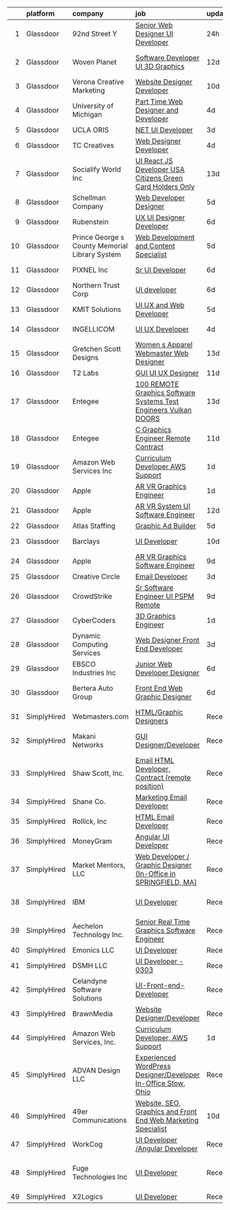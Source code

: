 

|    | platform    | company                                        | job                                                                                                                                                                                                                                                                                                                                                                                                                                                                                                                                                                                                                                                                                                                                                                                                                                                                                                                                                                                                                                                                                                                                                                                                                                                                                                                                                                    | update_time   | location                            |
|---:|:------------|:-----------------------------------------------|:-----------------------------------------------------------------------------------------------------------------------------------------------------------------------------------------------------------------------------------------------------------------------------------------------------------------------------------------------------------------------------------------------------------------------------------------------------------------------------------------------------------------------------------------------------------------------------------------------------------------------------------------------------------------------------------------------------------------------------------------------------------------------------------------------------------------------------------------------------------------------------------------------------------------------------------------------------------------------------------------------------------------------------------------------------------------------------------------------------------------------------------------------------------------------------------------------------------------------------------------------------------------------------------------------------------------------------------------------------------------------|:--------------|:------------------------------------|
|  1 | Glassdoor   | 92nd Street Y                                  | [Senior Web Designer   UI Developer](https://www.glassdoor.com/partner/jobListing.htm?pos=114&ao=1110586&s=58&guid=000001817fe93fd79815eb2725773890&src=GD_JOB_AD&t=SR&vt=w&cs=1_184eca6a&cb=1655708401983&jobListingId=1007949299670&cpc=47CFDC01B3F81FAC&jrtk=3-0-1g5vuig04joor801-1g5vuig0jis3r800-2c8b2551b9e49f66--6NYlbfkN0D0ff9e8Lfwlpl5zGbQmpn59AL71QmFd7VKOAnfyjZzp5sdngV8WPgYe0dov1m7Y2mWNW_3_MEbEps7o0esKdGvpOLMRRvtcU8djjPps4kdJcHfOwUL8N2LinML0GXEVAKygE5yhfFO19eZZZJXfFn80XX7_9aH_Bgd8N-SHF1Ah64y5TiIs5p6v8Jw7tkBnRS8VXAA50xb4QDKXI5NqmKCA5TKHZCKCv7AYvFOpqKbFjr5Lf65JLmzX8umNoLUrKBbapQN__uyAr6sELTxC9Mp724KZAG6LZVL6QWXJ839sI3Zd2TKdTEoinBgHBvxwr-wh6MtXc9S4P-I1t1EOnVIut3wWn-tcE3hCe9u-rA4FxqenQjlong1XNROXZRA8M-B88miBpK5Ldth_iUOgQSezGx3EsJqf8AosU7sYJY5qZPopaWJd8kMVKZZSKDGNXfhhQ88NeTMw91ZuxgKaU0Y-bLejegGW2-_DuzF_vX_Ew%3D%3D)                                                                                                                                                                                                                                                                                                                                                                                                                                                                                                                   | 24h           | New York, NY                        |
|  2 | Glassdoor   | Woven Planet                                   | [Software Developer  UI 3D Graphics ](https://www.glassdoor.com/partner/jobListing.htm?pos=101&ao=1110586&s=58&guid=000001817fe93fd79815eb2725773890&src=GD_JOB_AD&t=SR&vt=w&cs=1_d3c40f21&cb=1655708401977&jobListingId=1007924957263&cpc=4D489A1B82E31BBF&jrtk=3-0-1g5vuig04joor801-1g5vuig0jis3r800-28b9a5d88495881a--6NYlbfkN0DSgjPPcnEdvoK3uuxfISLALE6pB1FR7YSHOr_tSg5_QCn410VK5Ds4sai37YL-FnFQsRRoouHb3ov-82YCWqClZ54BIa3EZumk2cXgxyV1LbFm_9j9_PQ7pMJF3yRQRyfIViJe7x-TJxjM3uq28YTr3wt97MUEu-OS3DuB8eeYHsZcPkE-xzRsIMBpGnCDsHBUZq7mNDprqI87wLiaJFyJKCeDe4YE16oDAr3Fubdba1rJRKYtX5s-MDcNE8YrvDQxsr4tt7kxcac3CXw0K821aeUleN1xdY7eY_vvrm5KUPynih22xoK9SfN98Kap8utL3Qs9IfbJO3ZCsjY_rFc6HC5xmaNSfj1_FlC1Vtzki6UZhfaIeobWMYq27a-JKyRen7wghUH93SPctVS9gjG_JSMEG-08wud3szxfzYb9T0ZTldJjHPQWmV6MUu_GW8DXSM4B9DgJ85PJBs7Podzo82IQFGveQHZY-zg8APYukKzydgaj8OsKyTKZ28Jp47B6b0BGuUU0WjJOf9wb_K7jArHYv0YS1CNs_fcLN9CKRqFRP7flmSUjFmi5KkcKCPDBiQ5uNaN6ZA%3D%3D)                                                                                                                                                                                                                                                                                                                                                                                                                  | 12d           | San Francisco, CA                   |
|  3 | Glassdoor   | Verona Creative Marketing                      | [Website Designer Developer](https://www.glassdoor.com/partner/jobListing.htm?pos=122&ao=1136043&s=58&guid=000001817fe93fd79815eb2725773890&src=GD_JOB_AD&t=SR&vt=w&ea=1&cs=1_3cf301b8&cb=1655708401984&jobListingId=1007929630622&jrtk=3-0-1g5vuig04joor801-1g5vuig0jis3r800-7627670389c97643-)                                                                                                                                                                                                                                                                                                                                                                                                                                                                                                                                                                                                                                                                                                                                                                                                                                                                                                                                                                                                                                                                       | 10d           | Remote                              |
|  4 | Glassdoor   | University of Michigan                         | [Part Time Web Designer and Developer](https://www.glassdoor.com/partner/jobListing.htm?pos=120&ao=1136043&s=58&guid=000001817fe93fd79815eb2725773890&src=GD_JOB_AD&t=SR&vt=w&cs=1_5d53f0d5&cb=1655708401984&jobListingId=1007942638099&jrtk=3-0-1g5vuig04joor801-1g5vuig0jis3r800-993d204d70c214ab-)                                                                                                                                                                                                                                                                                                                                                                                                                                                                                                                                                                                                                                                                                                                                                                                                                                                                                                                                                                                                                                                                  | 4d            | Ann Arbor, MI                       |
|  5 | Glassdoor   | UCLA ORIS                                      | [ NET UI Developer](https://www.glassdoor.com/partner/jobListing.htm?pos=106&ao=1110586&s=58&guid=000001817fe93fd79815eb2725773890&src=GD_JOB_AD&t=SR&vt=w&ea=1&cs=1_44f04ba1&cb=1655708401979&jobListingId=1007944895347&cpc=42BEC95245890617&jrtk=3-0-1g5vuig04joor801-1g5vuig0jis3r800-e76220162e5c19b0--6NYlbfkN0CPRxWsxFRYKj-njv_B6uh4mXuMKgb2CJ8nYOQQ6xZVBriDVupTExlbMz0z3VOHoJPZlTXj_mI8P6YGDnoh79OWNl4JK712hZj7ZOUsy8c67IFHBvk_cN35-5K3SKWH_h3Yn6IKgRZL3xmP00D3EtU90CcbxBiuiIWUY9UI4GoN6v1QGaxZyvO9WlDZTh-pxq5KlbltglbMSlJPSEPfSdlHkdWnimYx1S5BVQvbB8wqFTtsAEvhGwsdyltNUUMZOTe8w7n9ukXaSDzJZfGU8QqLktJq_gedtErBv5xmd0MCJDZ_hBBv5M4-KZ4L7wQjZw3nKyx36uZh3-Oijr5WdqCd2T9DG09M__Pwy0vcWY91VwDuVFXbUUGKUg1T0KCw0KZKxX1j_EUmDhCCLjQmHipBRyDzBzQH0hu6VwW1_imwWBgf-JwwEDDQrxxTkLeboKcLJkmVDjYrZLLoscxyo5UAuJwp_xs1zwd1bUJPQd0J2SPkwWnuOniyeUqc19xQies%3D)                                                                                                                                                                                                                                                                                                                                                                                                                                                                                                             | 3d            | Remote                              |
|  6 | Glassdoor   | TC Creatives                                   | [Web Designer Developer](https://www.glassdoor.com/partner/jobListing.htm?pos=116&ao=1136043&s=58&guid=000001817fe93fd79815eb2725773890&src=GD_JOB_AD&t=SR&vt=w&ea=1&cs=1_26e6d1c7&cb=1655708401983&jobListingId=1007942423600&jrtk=3-0-1g5vuig04joor801-1g5vuig0jis3r800-442a6a333700c835-)                                                                                                                                                                                                                                                                                                                                                                                                                                                                                                                                                                                                                                                                                                                                                                                                                                                                                                                                                                                                                                                                           | 4d            | Remote                              |
|  7 | Glassdoor   | Socialify World  Inc                           | [UI   React JS Developer   USA Citizens   Green Card   Holders Only](https://www.glassdoor.com/partner/jobListing.htm?pos=130&ao=1136043&s=58&guid=000001817fe93fd79815eb2725773890&src=GD_JOB_AD&t=SR&vt=w&ea=1&cs=1_7a51639b&cb=1655708401986&jobListingId=1007920935768&jrtk=3-0-1g5vuig04joor801-1g5vuig0jis3r800-f327c18dec93dfd9-)                                                                                                                                                                                                                                                                                                                                                                                                                                                                                                                                                                                                                                                                                                                                                                                                                                                                                                                                                                                                                               | 13d           | San Francisco, CA                   |
|  8 | Glassdoor   | Schellman   Company                            | [Web Developer Designer](https://www.glassdoor.com/partner/jobListing.htm?pos=128&ao=1136043&s=58&guid=000001817fe93fd79815eb2725773890&src=GD_JOB_AD&t=SR&vt=w&cs=1_fed8386d&cb=1655708401986&jobListingId=1007939577287&jrtk=3-0-1g5vuig04joor801-1g5vuig0jis3r800-bacb3036aa26a42c-)                                                                                                                                                                                                                                                                                                                                                                                                                                                                                                                                                                                                                                                                                                                                                                                                                                                                                                                                                                                                                                                                                | 5d            | Tampa, FL                           |
|  9 | Glassdoor   | Rubenstein                                     | [UX UI Designer Developer](https://www.glassdoor.com/partner/jobListing.htm?pos=124&ao=1136043&s=58&guid=000001817fe93fd79815eb2725773890&src=GD_JOB_AD&t=SR&vt=w&cs=1_2b6088d7&cb=1655708401985&jobListingId=1007937263858&jrtk=3-0-1g5vuig04joor801-1g5vuig0jis3r800-255aefea11c5dd02-)                                                                                                                                                                                                                                                                                                                                                                                                                                                                                                                                                                                                                                                                                                                                                                                                                                                                                                                                                                                                                                                                              | 6d            | New York, NY                        |
| 10 | Glassdoor   | Prince George s County Memorial Library System | [Web Development and Content Specialist](https://www.glassdoor.com/partner/jobListing.htm?pos=126&ao=1136043&s=58&guid=000001817fe93fd79815eb2725773890&src=GD_JOB_AD&t=SR&vt=w&cs=1_ec154935&cb=1655708401985&jobListingId=1007938739881&jrtk=3-0-1g5vuig04joor801-1g5vuig0jis3r800-c8722ba8a6d70ad4-)                                                                                                                                                                                                                                                                                                                                                                                                                                                                                                                                                                                                                                                                                                                                                                                                                                                                                                                                                                                                                                                                | 5d            | Largo, MD                           |
| 11 | Glassdoor   | PIXNEL Inc                                     | [Sr  UI Developer](https://www.glassdoor.com/partner/jobListing.htm?pos=115&ao=1136043&s=58&guid=000001817fe93fd79815eb2725773890&src=GD_JOB_AD&t=SR&vt=w&ea=1&cs=1_274050f8&cb=1655708401983&jobListingId=1007937030505&jrtk=3-0-1g5vuig04joor801-1g5vuig0jis3r800-6ce5e06f77706916-)                                                                                                                                                                                                                                                                                                                                                                                                                                                                                                                                                                                                                                                                                                                                                                                                                                                                                                                                                                                                                                                                                 | 6d            | Whippany, NJ                        |
| 12 | Glassdoor   | Northern Trust Corp                            | [UI developer](https://www.glassdoor.com/partner/jobListing.htm?pos=118&ao=1136043&s=58&guid=000001817fe93fd79815eb2725773890&src=GD_JOB_AD&t=SR&vt=w&cs=1_cd2ae2e6&cb=1655708401983&jobListingId=1007937362208&jrtk=3-0-1g5vuig04joor801-1g5vuig0jis3r800-848440a30d6f11da-)                                                                                                                                                                                                                                                                                                                                                                                                                                                                                                                                                                                                                                                                                                                                                                                                                                                                                                                                                                                                                                                                                          | 6d            | Chicago, IL                         |
| 13 | Glassdoor   | KMIT Solutions                                 | [UI UX and Web Developer](https://www.glassdoor.com/partner/jobListing.htm?pos=117&ao=1136043&s=58&guid=000001817fe93fd79815eb2725773890&src=GD_JOB_AD&t=SR&vt=w&cs=1_69897b95&cb=1655708401983&jobListingId=1007938302084&jrtk=3-0-1g5vuig04joor801-1g5vuig0jis3r800-15b5cea25bdf1243-)                                                                                                                                                                                                                                                                                                                                                                                                                                                                                                                                                                                                                                                                                                                                                                                                                                                                                                                                                                                                                                                                               | 5d            | Twinsburg, OH                       |
| 14 | Glassdoor   | INGELLICOM                                     | [UI UX Developer](https://www.glassdoor.com/partner/jobListing.htm?pos=129&ao=1136043&s=58&guid=000001817fe93fd79815eb2725773890&src=GD_JOB_AD&t=SR&vt=w&cs=1_a71b3ca9&cb=1655708401986&jobListingId=1007943686088&jrtk=3-0-1g5vuig04joor801-1g5vuig0jis3r800-9cdd0c735935b84f-)                                                                                                                                                                                                                                                                                                                                                                                                                                                                                                                                                                                                                                                                                                                                                                                                                                                                                                                                                                                                                                                                                       | 4d            | San Juan, PR                        |
| 15 | Glassdoor   | Gretchen Scott Designs                         | [Women s Apparel Webmaster Web Designer](https://www.glassdoor.com/partner/jobListing.htm?pos=102&ao=1110586&s=58&guid=000001817fe93fd79815eb2725773890&src=GD_JOB_AD&t=SR&vt=w&ea=1&cs=1_87a3e2cc&cb=1655708401978&jobListingId=1007920741603&cpc=F44B5BD681589083&jrtk=3-0-1g5vuig04joor801-1g5vuig0jis3r800-73fabf84615df2ea--6NYlbfkN0CaRNlJm9mMIreROWcA-YTgvxbgXUjbvXmw4cOtNj5GKuWGdK0NgPiTYnzHfQDvgUIoX8QDPD8ni_9KhqCT1yWt05ktE05oTJDpRQ4iW5Uw3Kg8Q9ck-C3jP96b4FbO84b_SU6WhfI9Z2ROIRGtiHhdVfC8Zcnq3CqxIrqkfmO5-0XfF5lMoY3EQuUuj_pAwME9me67dv_ygvPSzbBKPyDM9aCAHy9pwuzqgC8hAAi1DxCMooMZiPBI_W0qyct5eQ_SiyQ4PVPMxu1GBjTY7j0oRtqEcrPolKwzPgUFXUVFvYL9R3FMzQTksFwLG-h9zEVtBdurBmmgf0ao8duD56q1PJYRdmWXR63mNj5T7UlQVwHVYkO7zuXbeK0c3KQXJVx4AeguAbu9wOGZAefU_twcU-jRxR2Wd8tSLL97VrnGli_K8KPY3Lja4_SjTAiB5hqNjB0Ea9Jl-yrjf3SOGP8mxJolhluG4uL2K4E3ykansMg3yEnSv-rzn8xIvT8eqS2TeWe-YTr-r-w9PZPEEAdj)                                                                                                                                                                                                                                                                                                                                                                                                                                                                      | 13d           | Pelham, NY                          |
| 16 | Glassdoor   | T2 Labs                                        | [GUI UI UX Designer](https://www.glassdoor.com/partner/jobListing.htm?pos=105&ao=1110586&s=58&guid=000001817fe93fd79815eb2725773890&src=GD_JOB_AD&t=SR&vt=w&ea=1&cs=1_dffd5f86&cb=1655708401979&jobListingId=1007927015310&cpc=92BEE8AC7E71C1CB&jrtk=3-0-1g5vuig04joor801-1g5vuig0jis3r800-88fdad46afa941a8--6NYlbfkN0D2W1O6DpjgqM5t-Ytd4rWfN7zm7KgZNT6v4xi380-TNoafG_tUEkKvJdXorb6VoYSE6sjVX1kUCkmsNuH6WCf5kO5Gs5uD9UVjt-nV7YkXjbodDSuQRyGQsosBRGhih3WcdfQltN15nJROO-E6KuzdoSIxQvmOdLaL6hSdVz9Aa1WRUbnTPubpWb-OPiRXltwqtdw8ChJLMLgUxh-luoPXGdg6pI0jLklRJHZzjm-0lIsSpiQWS_sJjPrsgd_53W7ztFWs31dfWKu-g6-GVKGgGK26SqTgAvarS36492neI9smhLb5rynzesJkEb8juHS0SSBxtepxR-D5A50JuCv0b5j_JVk-3sj24dRETOChAA2Qud4WAEco8Tam0v7B80lRXOdj9D6JMAXCNk-BOBlgdLRhfswi0jfOGGXbVkc57DHyycz52UB81JH2a1Y9ABqEbYa6PtXRQf-iOIHu_EbePdItYXzyU-Y%3D)                                                                                                                                                                                                                                                                                                                                                                                                                                                                                                                                            | 11d           | Remote                              |
| 17 | Glassdoor   | Entegee                                        | [100  REMOTE Graphics Software   Systems Test Engineers  Vulkan   DOORS ](https://www.glassdoor.com/partner/jobListing.htm?pos=112&ao=1110586&s=58&guid=000001817fe93fd79815eb2725773890&src=GD_JOB_AD&t=SR&vt=w&ea=1&cs=1_20cb4c7a&cb=1655708401983&jobListingId=1007921895642&cpc=AC285F3A3ECA6BB0&jrtk=3-0-1g5vuig04joor801-1g5vuig0jis3r800-5e71c14274c77576--6NYlbfkN0D6OzZjpD_hbicRkMZwNNvvxSeL23iIfvaC4EytleQ8zDIpz0YQ5KbISa7_Zvw6kCzKnH0ZkkO6s6RROhpf0qKW9ket6YUt0CAAg7aAqPy9y9erFQo0NKQu6DrTWjMlADKPwE4HT4baVhvQcf3cbSlN3RpQnXxaTDs5GMgpEgVML_7PGSphNLlRxJeHXVgIp5NwGR0kEGKZif1_C0Xd6IzwRFh7urtd_fwe5Ub6tU_CE-htGCAmFfCpoBFZaIizgstIchQlpn-egYeQeI-TAQJvXwelhsLs1QiXTQCFSi3hp81OYxH1NTzH0djKmSiMxhFn47UKUao7BkWdh4PqcqCMCOpcZE46EUk2N30DV3xOCnLzNS1_wJ5HVMOM44LjR9baviiKJ_Rr0mIbnN_D4praBFbqYHbdV45JdvcpiL6PGSI6NcusspCXC_rK_bkMRkmZ2z2TDhZEBlR_0zQ7oRJlgOyka1A-g-LV8YSesRowXxWDjwHXMXR_a7Od13ST3SJRUuHHss5OC8sqlZ3-nPCLRfjFugJxmnywdWArCaoc2t_cY15whgi_OblxO6Z9Vk0%3D)                                                                                                                                                                                                                                                                                                                                                                                       | 13d           | Remote                              |
| 18 | Glassdoor   | Entegee                                        | [C   Graphics Engineer  Remote  Contract](https://www.glassdoor.com/partner/jobListing.htm?pos=109&ao=1110586&s=58&guid=000001817fe93fd79815eb2725773890&src=GD_JOB_AD&t=SR&vt=w&ea=1&cs=1_7a10ed00&cb=1655708401981&jobListingId=1007926055384&cpc=AC285F3A3ECA6BB0&jrtk=3-0-1g5vuig04joor801-1g5vuig0jis3r800-dc029398f2800770--6NYlbfkN0D6OzZjpD_hbicRkMZwNNvvxSeL23iIfvaC4EytleQ8zDIpz0YQ5KbISa7_Zvw6kCxAlPfEXU4bFcrWlMo5doVklIYSCDKrOhbrchyZKajdNACqyIUAdr2qaGLTGKaKgOZVmjMrNJ3AXdzSXS2uUMseTXu75UBlKbLdvTiLUfEy-TVqU07cGE9GbQfn9ur1uBD0R7P_8LAe_0txqb0t7Y71twrwinNWOFHO79Aj_kxzQAcNcYGqeG_imvMzfje2h0mcuae59Bdl5jgJR4xfcRxMqSY68gGIhZVQaIcCTXCZyLQ7X_YY5P0YGMEyWO6w_-JGQ3Mm0rtw3-Hf6dsDR6Put9Ps-HQhggROqdOUctWV9VmvapU4IU3vDVbBBYzDyz1aG_sAbnNizD8OfkydTOT9qkN1fs2wsdGMJg5TtMuv4laIvDkjKCru6Lf5Ju2v8p4q4LN8YopGu-YVKJKFXJfl_y_UG2N-bdF8la8Sx9V2cF0OBBDiTT67KtEpTbgIjf_eGvzEgjAyl-UGVFTyhbEF)                                                                                                                                                                                                                                                                                                                                                                                                                                                                     | 11d           | Remote                              |
| 19 | Glassdoor   | Amazon Web Services  Inc                       | [Curriculum Developer  AWS Support](https://www.glassdoor.com/partner/jobListing.htm?pos=119&ao=1136043&s=58&guid=000001817fe93fd79815eb2725773890&src=GD_JOB_AD&t=SR&vt=w&cs=1_ceb8feda&cb=1655708401984&jobListingId=1007948569854&jrtk=3-0-1g5vuig04joor801-1g5vuig0jis3r800-babf0940e10045d2-)                                                                                                                                                                                                                                                                                                                                                                                                                                                                                                                                                                                                                                                                                                                                                                                                                                                                                                                                                                                                                                                                     | 1d            | Remote                              |
| 20 | Glassdoor   | Apple                                          | [AR VR Graphics Engineer](https://www.glassdoor.com/partner/jobListing.htm?pos=107&ao=1110586&s=58&guid=000001817fe93fd79815eb2725773890&src=GD_JOB_AD&t=SR&vt=w&cs=1_249adf21&cb=1655708401979&jobListingId=1007948569725&cpc=A65DF3A704A48F9B&jrtk=3-0-1g5vuig04joor801-1g5vuig0jis3r800-2dc6cf5264955442--6NYlbfkN0BvKrLyj5gPmtZO9T8euul8TCxuuKNOtzRJOomxnwSEodTz2Bc-sPZl1dBMH13w-jPqDsEv2cYn2BSfauqrR063rPkJWqUl65m3_7oH5MZjTCM7Os2a--WYl4IbOKZboH1A7nLi8qJv07efg2OeGEIWwcl0MMRxGagzRL0aUXHW64TEJQ0eMT_-pzoIBPNWzzZPEpEfOn7hbGrAcGC-SAEzWUz0aPck23WdU2uSyFFb1oqCKyO2gNquQGEFbYQrlRR9ZixpxQEn8sjsixLc1N7aeNDZKBpUGd9BOILhyvewBiQMSIzHxvA-F_GShJQBNjUFhp-Li_MzUmYpvDE0HQGoDdyCDHbWJtdWEIJhfhQ58OAjipej5wBj02DxGP0AZ35Xj4P9b3eeUSycnnEz9mGAaCs6hu92iLB-1RqsYab_DwYEh3kbv4V3JSGRkIKP_55FK5rbIe4anuV6U5j8GYo08fJPbCNtaQUAM98fhaG0HNOVl8c4XoikRn0M8kDfMBelR65UdgHsSTsbh84AI0we0c7co1SeSxE6-657IOsi7VEkvbxmVOO56UNQu_lIj-8MYmSyVNSQVfSzWaWOMAjl9f213BRrTMDjhKB8nQ-sLfBg2_0tVbLGcLeLGuDSl42_bUl4KEVP5JK34MVVkJhmVqeYPtDRewXCii8RXvGxr2qDgAV1hw8X_AemzXxN6uO9AGAv7uNNQoMuVzHU2xAXflIRVjeZZar7LFcXPwEFuaOsg_lTB-54bpY7uqYLSeAawpfCB-nl5zbRA01Wgdh0gvbTCNs9iYLrhm2qvcEuPCEXNEMtu7SXCYC3Zo_niU5zoCtHFrkesBqk9h6oMxBrBpAM6zl6iUiysdPlrEVeTpMg4hmKqzeVQH1PMXgl0SwsXfpPEcKa827yVqtWeb8kHFOmjubK7JfgIbv7QpA0oLlpSB606mPni28UQoo2bnwOtDNtPV43_g%3D%3D)                              | 1d            | Seattle, WA                         |
| 21 | Glassdoor   | Apple                                          | [AR VR System UI Software Engineer](https://www.glassdoor.com/partner/jobListing.htm?pos=108&ao=1110586&s=58&guid=000001817fe93fd79815eb2725773890&src=GD_JOB_AD&t=SR&vt=w&cs=1_6dcd8b82&cb=1655708401980&jobListingId=1007922711916&cpc=F41FEAB56D215062&jrtk=3-0-1g5vuig04joor801-1g5vuig0jis3r800-7c09a21826cfe9ce--6NYlbfkN0BvKrLyj5gPmtZO9T8euul8TCxuuKNOtzRJOomxnwSEodTz2Bc-sPZlbtkML8D-m4rZ8cGwYLtARbhkHZKq2iQ45mZIV2Vz_nJsgRIbAUxqTz2q317rv-zh1TUc8irvs1mafmm6IQkt9Q_0yhucqwjzcG5d5kI9RkZYLGayo03KS1NIW-FW8OB5R9_IetEv09ssloYxZi2dqfnSab2SUwFp6H7Tmsendt9qLpQiUqVre81xlvc0GwNZRNHVWh9ewkeRo7PUzZCk4R26RJV0EEbPGHomjn-g8-He3GWTTQi6DJWjzYdWfIfH55mGKI2tJUejDiPQHg0Fpm1XPEkqPSNFoZCI59yyZqrsDK8jOsPGxjwgvtQugEi9PpohaJmhxf95P2_aW3beY6Rrva3lSqCk2D0Zc7I3SNvwugp-KA-zpPKTpQThylpqGwR5IDnmwvszeU7eRm6aKB0tWW5hjnVLZY_9q9lfPMNUGGadSvRmsHklf8mQm2poKpdq9rLpD0vY1YrNLyyG5p6HoUVCyjVliBJFXWV6gV14m6uCiF2ONCHuW2OVMjTF_RnfYzT-mfZlTsR080SAohMDpfHkALdL4C-DzPv1KS6m4wOux0ErSBRHcPPzrt_Zpeiyu_MYhoZZMXiYvFqvBFWq-3EfLesWsQ0Z_SoDMvP8jLKiGj-YwfNW64jgQ1HQ63RIdZy65YkyIVOkeG9i1ff3whb6D2DGXV3evJvsX_tpLAYqrqwJl6V0WUpdK8pRpP9zkAxsbYX_vOSI2HvKgy4tlKg2khEaJuUxXvV3mw5Q9a4QFSDdaRhXbxcTksQXznCnLZYfSq8pOzJrH9NcVbJTiHRZIrDl_wNUVPU0GuVADlvPp04h7MTX9Z8TAzCVZydXOk1RX4Gtnhi1RQ-0IJbzcMcdyK9-Hna1lOvcgwALUTuAMn5d_rTYA0fLaTT80x--eG6SLJ8nME5nttdRUdW5hBTr3bT2)                | 12d           | Boulder, CO                         |
| 22 | Glassdoor   | Atlas Staffing                                 | [Graphic Ad Builder](https://www.glassdoor.com/partner/jobListing.htm?pos=104&ao=1110586&s=58&guid=000001817fe93fd79815eb2725773890&src=GD_JOB_AD&t=SR&vt=w&ea=1&cs=1_e98818f2&cb=1655708401978&jobListingId=1007939254274&cpc=5D10E799EF7E9049&jrtk=3-0-1g5vuig04joor801-1g5vuig0jis3r800-2b2228e91fedd4d0--6NYlbfkN0CeLFAsULLhH0_ina76aVyMvKfUXDe-XGjHzwH1tIT6X9vXuPQV95L5oS-GN_E2U7Yd_f61aO3myT_pKF6oqzRj8jWK0d1kGqdHhrAmwDj3LXyiUBo1VDEc43h9UpqS87PjGKMY3e35kC9ICBRqBnab2USx8bY01nwLmc5yAOho7Y8WdEHrdX0f0BUBzXQQnhepOxSJNDbw52n6ObKR5S79sGlxc1YkhQtjvz2A2VM-ULsvgbl0pwvo7mCjDNVyai2u3dh3YaDyEwxDjLwzWtmcy_mrhe3MsgHeWuBlrCqwrII7QVzi5owpsEdI-Ch03styNRYe6G59CDYWBCohOaRVYc_DzsvTYGTEr1Bq-oALCKvGEYkW6pJiAeNqKFIRd0o7raAWWvT56Juysu7lC22zzUflY3_9dLDDgX9b8k1RGuguGjYjfkz3eq4iI5BHqcD2t2oI2ks5idQ2PUVlLMp93aWXu1aQBUHRqP23rqQWf9x48xfKFcJnddfDA34xhFCRC9jWbe0FPA%3D%3D)                                                                                                                                                                                                                                                                                                                                                                                                                                                                                              | 5d            | Boise, ID                           |
| 23 | Glassdoor   | Barclays                                       | [UI Developer](https://www.glassdoor.com/partner/jobListing.htm?pos=121&ao=1136043&s=58&guid=000001817fe93fd79815eb2725773890&src=GD_JOB_AD&t=SR&vt=w&cs=1_798c4ab8&cb=1655708401984&jobListingId=1007928373311&jrtk=3-0-1g5vuig04joor801-1g5vuig0jis3r800-3426e20ed2286e0f-)                                                                                                                                                                                                                                                                                                                                                                                                                                                                                                                                                                                                                                                                                                                                                                                                                                                                                                                                                                                                                                                                                          | 10d           | Whippany, NJ                        |
| 24 | Glassdoor   | Apple                                          | [AR VR Graphics Software Engineer](https://www.glassdoor.com/partner/jobListing.htm?pos=110&ao=1110586&s=58&guid=000001817fe93fd79815eb2725773890&src=GD_JOB_AD&t=SR&vt=w&cs=1_e869dae9&cb=1655708401981&jobListingId=1007931320237&cpc=AC285F3A3ECA6BB0&jrtk=3-0-1g5vuig04joor801-1g5vuig0jis3r800-efd51bf1af2d27a6--6NYlbfkN0BvKrLyj5gPmtZO9T8euul8TCxuuKNOtzRJOomxnwSEodTz2Bc-sPZl29JElYHfcoT8KENIY29L8KyhzJy2VB5H85VwY9oVq4OehO-5KqroNqyko7f95wr33YhNvUdoIlTGGlfvfJFPeIpGw4RlZclrrLa0H9uKojPyE3xXBkEl-XXlR-Ep0yVqFPjD9ukzIs4WAB_r0-5fyD14pknaV0iueXci137bl6tBTqHUhYA_9reqnkmQvIgCZZ_8VU038IbVJ7GejbtPTT16sUwX0QI2U_ot53JThA2HaNMEpc30eWlNqWHUSFJ0Fp1mymyGBANDVlSeR26DlhSzv2EgIg13rurQ-fd09vKiAzGMAdmvUj09Rn6C8BJililF3ebGQlI8uslVnLzreF9oW7JdVVWgxAvPr3V9S8MHmjWVKS31iiF6fNDhlcHJT9p36JT2em9qA4XfwbBNL2po4S5YgfBnF5FzeS8RWeDSGnbZgPRPD9Bq4VsnN1JtSEPs8jdHg6AmGmDFs9koQWmgeIz-NOILD2BH4Bl5I42O4hp-kVMTkdjEAabkgI4XnvO6eosRrJ66PY3q-GRu1kyv6MlqYV2fAOuHmpeJM82Vz6N4mDgEqVWPUnR5Bl9e9Mqbl_rFzCpkW1NX8ZZoKxQBit51aq3LRL3W74Zp8l5fs_GHJytPeC7xdzD0_h0laLq9Ac9qQZVu_f-1T7wwc6z-30Vvmt8uA7UyB0RSF-9n94aOxlBXgLVPxHq3hT1NyyliBI7MBbySB1L9-S3qwA1OH9c4ibp5oh2FNogaDiV1KZLXe0HLJQx4xgy7AXlijMF1Ipx7xBbVsWrhWp_O4pRQALSvJIhLvXcSQ4-3JTBTnrsRtODvDrNj1lcJl5ydMiIY-9KbzcILYWYyR5yZUR9AtjZE3nVKlt4_eVCqtGEVuTksMAi6EIsidbfYf_9M05zcR3E4_MPH5_phiTx98qq-PlvsIHWk)                 | 9d            | Culver City, CA                     |
| 25 | Glassdoor   | Creative Circle                                | [Email Developer](https://www.glassdoor.com/partner/jobListing.htm?pos=113&ao=1110586&s=58&guid=000001817fe93fd79815eb2725773890&src=GD_JOB_AD&t=SR&vt=w&cs=1_08539fa0&cb=1655708401983&jobListingId=1007945004739&cpc=654405A9B1E0A9F5&jrtk=3-0-1g5vuig04joor801-1g5vuig0jis3r800-face3c31e14cccea--6NYlbfkN0BPwlZa85gbT4Q3XYQoU_uQn0Qmw9zd_9UNfmcwtqAVud1yvyq1Z4UAlx1bxhDUi3JKVcEL5oefitT8Ggu8_Zfa4SJ_JOn6VSmRULw4SlZguNck_e_koKPZzG6pFbfXJUcuoRcSyNMGggC--46ymhAp5SMOGGAyLa-Shevq1TUNnCLexkMo7gNBis4uW252YTaXQ4Ks3Bxl8Gr584Ksyx-aHtKyYJkjV5r8Ovcef0eCTBjTClI0ieiJKoddIjhx_RvQ5a8DFffRDnLhmeMD4V1DwGgDg-vD9BoinjRcYHGpzkHXEvXe72eIrOHm7ibwB6jqQDXwGsLAaVI4lM552RgrvwSzuFz3tN5kiDwe9dltpagL0FBJnIbYc1yogsQO5H0WUgYBoMu3Tr2doY03X9avSEz5V-bpL518pw0EpGAh8E0E4rss1KhfPWMTriGgthD2mJgkflbh8SBKZwMxT_22Zs_EAK4I7A6iO3MHvsKuaPeiB5KeZH2zcU2FlTW6z9o%3D)                                                                                                                                                                                                                                                                                                                                                                                                                                                                                                                    | 3d            | Irving, TX                          |
| 26 | Glassdoor   | CrowdStrike                                    | [Sr  Software Engineer UI   PSPM  Remote ](https://www.glassdoor.com/partner/jobListing.htm?pos=123&ao=1136043&s=58&guid=000001817fe93fd79815eb2725773890&src=GD_JOB_AD&t=SR&vt=w&cs=1_4bccc80e&cb=1655708401984&jobListingId=1007931259817&jrtk=3-0-1g5vuig04joor801-1g5vuig0jis3r800-9556604809c6e134-)                                                                                                                                                                                                                                                                                                                                                                                                                                                                                                                                                                                                                                                                                                                                                                                                                                                                                                                                                                                                                                                              | 9d            | Remote                              |
| 27 | Glassdoor   | CyberCoders                                    | [3D Graphics Engineer](https://www.glassdoor.com/partner/jobListing.htm?pos=111&ao=1110586&s=58&guid=000001817fe93fd79815eb2725773890&src=GD_JOB_AD&t=SR&vt=w&cs=1_8bd4f048&cb=1655708401981&jobListingId=1007948758316&cpc=FD1C1DA32C38CFA7&jrtk=3-0-1g5vuig04joor801-1g5vuig0jis3r800-7ec63c84d1fb2ae1--6NYlbfkN0CpFJQzrgRR8WqXWK1qKKEqALWJw739KlKqr2H-MSI4eoBlI4EFrmor2FYZMP3muM24zHUY_bG5kmQHcRvyUC8zF3CodfAvL5p5dt24UYrzuaY5jQ8VJKIDGXAjvRJK6vGm5qer8JFr8gHASgfubm0NQ_6NxQ_-76_6rCJX-Le3oN-qcvJC9YUeHcAi2k1bm87CorKeOEiawLvd3dTy63mqn06oavlMlIEb7pn-nQ3W65ZE4DPPksl7HQGtpZKjimqoxETa2R8y82ghz_mBGo81tg_4PJsxErUow7dzRgjohUjQTcQHCNttpEl-7XAzMgAZfFyzRXV0FbHK2MRoUndyM3Qca0xKqi9runeruH7vvZN4BXIovHTkUOJARkN9OYrzzcFjmVjNHH5kEhVKeO3W8RQl_Ox1uJnpphIjzw_-H-tiqRLGFI1rnAb94V6-XlBpFzi7mYKXVliaDsC-ATGzv6v5GTajh5eK93cCs2odu4RXp06Em97h782Z36AVUTfhz2Xa1nmTEX-SdzbKiczbg_qV5w4TwWNvzGkFgsQkvVKXOmcn44wbEzYmvW2uxJBpqZyBhA0k4YKl68f0f6wDw5VKJ1XKPnuykaQj5jHCILBkFHhEXUhIoNyXnNob9dpyDWhTUDK5ZIlPKCaK58N3hASs6SNQjukLTdO5LuUEsnYlTErK6ELdhyFmwRakhOmccLVUbqHqmgv-VPmjzfXUYRGE8meIyrjxT7vG-Jgdqnyt00E2MHYFZW88mbwHqa0r2UKOt0BQMsaK7evlJ-8CLFhGRQLM5JFs6Kcr9roTHUBXZ9mi47qnQmWg647yhmetVhbzVZYjUwtnvndHt677d3Dl4H_debQygaSnZRGKDHWFFnY2XM9hXcyOoN4IiUAf72_2yxDDKkWgURmeSRcllComF-QOGyEUP00CGzJpmX7mSxwHhbXsIHhXysBIN-S5xjrbQH9S2FOliOMlkeCnq6ymCZ0Lxg6xbpUcQiIQsw%3D%3D) | 1d            | Redwood City, CA                    |
| 28 | Glassdoor   | Dynamic Computing Services                     | [Web Designer Front End Developer](https://www.glassdoor.com/partner/jobListing.htm?pos=125&ao=1136043&s=58&guid=000001817fe93fd79815eb2725773890&src=GD_JOB_AD&t=SR&vt=w&cs=1_30c3f31c&cb=1655708401985&jobListingId=1007946111194&jrtk=3-0-1g5vuig04joor801-1g5vuig0jis3r800-471d90c216e03f13-)                                                                                                                                                                                                                                                                                                                                                                                                                                                                                                                                                                                                                                                                                                                                                                                                                                                                                                                                                                                                                                                                      | 3d            | Rochester, MN                       |
| 29 | Glassdoor   | EBSCO Industries Inc                           | [Junior Web Developer   Designer](https://www.glassdoor.com/partner/jobListing.htm?pos=127&ao=1136043&s=58&guid=000001817fe93fd79815eb2725773890&src=GD_JOB_AD&t=SR&vt=w&cs=1_7ac5faab&cb=1655708401985&jobListingId=1007936780041&jrtk=3-0-1g5vuig04joor801-1g5vuig0jis3r800-0ca120802a8d961a-)                                                                                                                                                                                                                                                                                                                                                                                                                                                                                                                                                                                                                                                                                                                                                                                                                                                                                                                                                                                                                                                                       | 6d            | Gurnee, IL                          |
| 30 | Glassdoor   | Bertera Auto Group                             | [Front End Web Graphic Designer](https://www.glassdoor.com/partner/jobListing.htm?pos=103&ao=1110586&s=58&guid=000001817fe93fd79815eb2725773890&src=GD_JOB_AD&t=SR&vt=w&ea=1&cs=1_7dc49363&cb=1655708401978&jobListingId=1007936110445&cpc=7E331B339EFC28D0&jrtk=3-0-1g5vuig04joor801-1g5vuig0jis3r800-759b790ac5ec1ff3--6NYlbfkN0CS7sCOg6C94ZiFFlx18pR1sYkp57tZp3LH0Mr9FiXEgT-31WuvklTP8RVA7OpZmHYOos1LROe7kgXymoUGlnX23R4Z3Tr-yuLqo45cH2oFAnnUPEyA021eQ5T2SYxnQiqq6z5cFTBV-wFPdSLQocv-5wC1v8ilgEfcQPjdVnSPKm0owDZBbVmVhbUgQX5QbVZzkuVEzEnCOlAi-p5mFYM7V-W1A4IbT_oQu3ma58pye8FJ8T5gxyr559wbtHDXrrryr7XfemRAvauk7tSw8rAwtsrdkz_vW6I_QpvGjqSZLjpvr0QY-HWoQomcRnhHROG2GR1zYQl1rEGWP8rbRQykzoLg3A-WH-FXbC9fQ-8XeJYDXLJF1iuTbj8c0ct7HYPe8uXH_9ZAt9qQnnGCAnmFnkAVMtV_2PBN-TV864k9WQtzJmHyn0BAvd0AgWXiYNpV1VLSHm6d5xd_p_HuvdYxrF4kqN4eFY1hcf7VKWFJ9DjksCmfwrOmlx4HWsSznB2ye0v6JfjnfAeTTEf6NA_z)                                                                                                                                                                                                                                                                                                                                                                                                                                                                              | 6d            | West Springfield, MA                |
| 31 | SimplyHired | Webmasters.com                                 | [HTML/Graphic Designers](https://www.simplyhired.com/job/1S2ki1F2e97xk1bn0P3q05lu3BQ0Tpk7KwB7Zii_z8pQmxmAAOWD5g?q=graphic+developer)                                                                                                                                                                                                                                                                                                                                                                                                                                                                                                                                                                                                                                                                                                                                                                                                                                                                                                                                                                                                                                                                                                                                                                                                                                   | Recently      | Tampa, FL                           |
| 32 | SimplyHired | Makani Networks                                | [GUI Designer/Developer](https://www.simplyhired.com/job/vqCwz-7L1WiyQ3Q99E-Qq9M4YBsfkUyBVLQJ_Zdxo65ltF5kn2xkkQ?q=graphic+developer)                                                                                                                                                                                                                                                                                                                                                                                                                                                                                                                                                                                                                                                                                                                                                                                                                                                                                                                                                                                                                                                                                                                                                                                                                                   | Recently      | San Francisco, CA                   |
| 33 | SimplyHired | Shaw Scott, Inc.                               | [Email HTML Developer, Contract (remote position)](https://www.simplyhired.com/job/lp97AwzllwqjS1oXYQVdk_sx_ANbNmrf_26-hefBENEAnwkJ6YFw_Q?q=graphic+developer)                                                                                                                                                                                                                                                                                                                                                                                                                                                                                                                                                                                                                                                                                                                                                                                                                                                                                                                                                                                                                                                                                                                                                                                                         | Recently      | Seattle, WA                         |
| 34 | SimplyHired | Shane Co.                                      | [Marketing Email Developer](https://www.simplyhired.com/job/RcP4Q7OUThQQkT9kWXMiLlc_Q9zZfe9KKH3XzOuyrbocOGRY5RxBgA?q=graphic+developer)                                                                                                                                                                                                                                                                                                                                                                                                                                                                                                                                                                                                                                                                                                                                                                                                                                                                                                                                                                                                                                                                                                                                                                                                                                | Recently      | Englewood, CO                       |
| 35 | SimplyHired | Rollick, Inc                                   | [HTML Email Developer](https://www.simplyhired.com/job/XOBvr-FPlcbrKDU6fwn7cySQFiXUBT59WK26gB6UhBDl1ROl_YjQ4g?q=graphic+developer)                                                                                                                                                                                                                                                                                                                                                                                                                                                                                                                                                                                                                                                                                                                                                                                                                                                                                                                                                                                                                                                                                                                                                                                                                                     | Recently      | Remote                              |
| 36 | SimplyHired | MoneyGram                                      | [Angular UI Developer](https://www.simplyhired.com/job/hf-ENxQi1sfe9nVGBJT2NlmkjZMzzHV3gC8mU5EqaiPFv5zfMwLrrg?q=graphic+developer)                                                                                                                                                                                                                                                                                                                                                                                                                                                                                                                                                                                                                                                                                                                                                                                                                                                                                                                                                                                                                                                                                                                                                                                                                                     | Recently      | Dallas, TX                          |
| 37 | SimplyHired | Market Mentors, LLC                            | [Web Developer / Graphic Designer (In-Office in SPRINGFIELD, MA)](https://www.simplyhired.com/job/kdDKEVojufcVMH10vEpQNtf-fbxzehti8PQJudzg7GIUfRr5_tUjIg?q=graphic+developer)                                                                                                                                                                                                                                                                                                                                                                                                                                                                                                                                                                                                                                                                                                                                                                                                                                                                                                                                                                                                                                                                                                                                                                                          | Recently      | Hartford, CT                        |
| 38 | SimplyHired | IBM                                            | [UI Developer](https://www.simplyhired.com/job/ZMzySNd-aEqRaMVxxeJkrbCNXLyVYHLhdTx-RFTr_eoUBiSgcSI1KQ?q=graphic+developer)                                                                                                                                                                                                                                                                                                                                                                                                                                                                                                                                                                                                                                                                                                                                                                                                                                                                                                                                                                                                                                                                                                                                                                                                                                             | Recently      | Washington, DC +1 location          |
| 39 | SimplyHired | Aechelon Technology Inc.                       | [Senior Real Time Graphics Software Engineer](https://www.simplyhired.com/job/rcdIZu0u86YflWDJtkQswNVvTN3B-3L7qF5--HTYfTqZ6vl6sJ-lpA?q=graphic+developer)                                                                                                                                                                                                                                                                                                                                                                                                                                                                                                                                                                                                                                                                                                                                                                                                                                                                                                                                                                                                                                                                                                                                                                                                              | Recently      | Overland Park, KS                   |
| 40 | SimplyHired | Emonics LLC                                    | [UI Developer](https://www.simplyhired.com/job/hS07XqftIG3zEsqSfwDv6g1tq0W_Zl4rYB_BIBeB5Cwdlj9dmlbI3A?q=graphic+developer)                                                                                                                                                                                                                                                                                                                                                                                                                                                                                                                                                                                                                                                                                                                                                                                                                                                                                                                                                                                                                                                                                                                                                                                                                                             | Recently      | Remote                              |
| 41 | SimplyHired | DSMH LLC                                       | [UI Developer - 0303](https://www.simplyhired.com/job/5uYdSP7SsNGxK09_Ov6zNQhuxUKLX-oIXjlCgij6ADfw35AwOg5rvg?q=graphic+developer)                                                                                                                                                                                                                                                                                                                                                                                                                                                                                                                                                                                                                                                                                                                                                                                                                                                                                                                                                                                                                                                                                                                                                                                                                                      | Recently      | Peoria, IL                          |
| 42 | SimplyHired | Celandyne Software Solutions                   | [UI-Front-end-Developer](https://www.simplyhired.com/job/ipMwRuXqjobmalsH2i6ywp7djW7wdG1APiTjJzUl0q0l4o1DKp5teg?q=graphic+developer)                                                                                                                                                                                                                                                                                                                                                                                                                                                                                                                                                                                                                                                                                                                                                                                                                                                                                                                                                                                                                                                                                                                                                                                                                                   | Recently      | Santa Clara, CA                     |
| 43 | SimplyHired | BrawnMedia                                     | [Website Designer/Developer](https://www.simplyhired.com/job/78BxKl1R6BpfuVu8Kpk-1cxMOjiHDgxQMPxrbQ5J7eWU9PbYxXCHNA?q=graphic+developer)                                                                                                                                                                                                                                                                                                                                                                                                                                                                                                                                                                                                                                                                                                                                                                                                                                                                                                                                                                                                                                                                                                                                                                                                                               | Recently      | Albany, NY                          |
| 44 | SimplyHired | Amazon Web Services, Inc.                      | [Curriculum Developer, AWS Support](https://www.simplyhired.com/job/HK8u_W1s0Qj0XDr9nNnkhPX9sMTG6alrgg3-o7yRflu5mLBMl-pugg?q=graphic+developer)                                                                                                                                                                                                                                                                                                                                                                                                                                                                                                                                                                                                                                                                                                                                                                                                                                                                                                                                                                                                                                                                                                                                                                                                                        | 1d            | Remote                              |
| 45 | SimplyHired | ADVAN Design LLC                               | [Experienced WordPress Designer/Developer In-Office Stow, Ohio](https://www.simplyhired.com/job/RAXqJE_18Km9ztxYeKDpml_cp8y7G9qdid1DGlXOnY9ssPkNluLReA?q=graphic+developer)                                                                                                                                                                                                                                                                                                                                                                                                                                                                                                                                                                                                                                                                                                                                                                                                                                                                                                                                                                                                                                                                                                                                                                                            | Recently      | Stow, OH                            |
| 46 | SimplyHired | 49er Communications                            | [Website, SEO, Graphics and Front End Web Marketing Specialist](https://www.simplyhired.com/job/pWHSby-RtWv7xAoq3iigv56T8-rXx374YYdmeEdGnq-D03CWe4PfNg?q=graphic+developer)                                                                                                                                                                                                                                                                                                                                                                                                                                                                                                                                                                                                                                                                                                                                                                                                                                                                                                                                                                                                                                                                                                                                                                                            | 10d           | Nevada City, CA                     |
| 47 | SimplyHired | WorkCog                                        | [UI Developer /Angular Developer](https://www.simplyhired.com/job/d_s0xoJrrwJftlpbBCsqndd7CpA2Te_HvrE97KaPH67zw2iyJjhTCg?q=graphic+developer)                                                                                                                                                                                                                                                                                                                                                                                                                                                                                                                                                                                                                                                                                                                                                                                                                                                                                                                                                                                                                                                                                                                                                                                                                          | Recently      | Texas City, TX                      |
| 48 | SimplyHired | Fuge Technologies Inc                          | [UI Developer](https://www.simplyhired.com/job/iCPffgQ2l5lhuEC16Kq6h9llWScu6KKBgozy35yZR_ej7ZhUtKl5wg?q=graphic+developer)                                                                                                                                                                                                                                                                                                                                                                                                                                                                                                                                                                                                                                                                                                                                                                                                                                                                                                                                                                                                                                                                                                                                                                                                                                             | Recently      | Texas City Junction, TX +1 location |
| 49 | SimplyHired | X2Logics                                       | [UI Developer](https://www.simplyhired.com/job/K7e7k8DCr3xU0Za6gglqUSb8upBvvxxXPj9or0Do1zCdHLu7dosWWA?q=graphic+developer)                                                                                                                                                                                                                                                                                                                                                                                                                                                                                                                                                                                                                                                                                                                                                                                                                                                                                                                                                                                                                                                                                                                                                                                                                                             | Recently      | Remote                              |